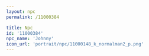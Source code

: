 ```yaml
---
layout: npc
permalink: /11000384

title: Npc
id: '11000384'
npc_name: 'Johnny'
icon_url: 'portrait/npc/11000148_k_normalman2_p.png'
---
```

